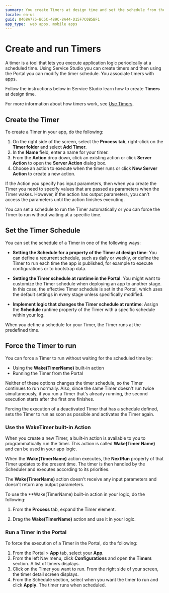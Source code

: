 ```yaml
---
summary: You create Timers at design time and set the schedule from the Portal.
locale: en-us
guid: 8468A775-BC5C-489C-8A44-D15F7C0B5BF1
app_type:  web apps, mobile apps
---
```


# Create and run Timers

A timer is a tool that lets you execute application logic periodically at a scheduled time. Using  Service Studio you can create timers and then using the Portal you can modify the timer schedule. You associate timers with apps.

Follow the instructions below in Service Studio learn how to create **Timers** at design time.

For more information about how timers work, see  [Use Timers](intro.md).

## Create the Timer

To create a Timer in your app, do the following:

1. On the right side of the screen, select the **Process tab**, right-click on the **Timer folder** and select **Add Timer**.
1. In the **Name** field, enter a name for your timer.
1. From the **Action** drop down, click an existing action or click **Server Action** to open the **Server Action** dialog box.
1. Choose an action to execute when the timer runs or click  **New Server Action** to create a new action.

If the Action you specify has input parameters, then when you create the Timer you need to specify values that are passed as parameters when the Timer wakes. However, if the action has output parameters, you can't access the parameters until the action finishes executing.

You can set a schedule to run the Timer automatically or you can force the Timer to run without waiting at a specific time.

## Set the Timer Schedule

You can set the schedule of a Timer in one of the following ways:

* **Setting the **Schedule** for a property of the Timer at design time**: You can define a recurrent schedule, such as daily or weekly, or define the Timer to run each time the app is published, for example to execute configurations or to bootstrap data.

* **Setting the Timer schedule at runtime in the Portal**: You might want to customize the Timer schedule when deploying an app to another stage. In this case, the effective Timer schedule is set in the Portal, which uses the default settings in every stage unless specifically modified. 

* **Implement logic that changes the Timer schedule at runtime**: Assign the **Schedule** runtime property of the Timer with a specific schedule within your log.

When you define a schedule for your Timer, the Timer runs at the predefined time.

## Force the Timer to run

You can force a Timer to run without waiting for the scheduled time by:

* Using the **Wake(TimerName)** built-in action
* Running the Timer from the Portal

Neither of these options changes the timer schedule, so the Timer continues to run normally. Also, since the same Timer doesn't run twice simultaneously, if you run a Timer that's already running, the second execution starts after the first one finishes.

<div class="info" markdown="1">

Forcing the execution of a deactivated Timer that has a schedule defined, sets the Timer to run as soon as possible and activates the Timer again.

</div>

### Use the WakeTimer built-in Action

When you create a new Timer, a built-in action is available to you to programmatically run the timer. This action is called **Wake(Timer Name)** and can be used in your app logic.

When the **Wake(TimerName)** action executes, the **NextRun** property of that Timer updates to the present time. The timer is then handled by the Scheduler and executes according to its priorities.

The **Wake(TimerName)** action doesn't receive any input parameters and doesn't return any output parameters.

To use the **Wake(TimerName) built-in action in your logic, do the following:

1. From  the **Process** tab, expand the Timer element.
   
1. Drag the **Wake(TimerName)** action and use it in your logic.

### Run a Timer in the Portal

To force the execution of a Timer in the Portal, do the following:

1. From the Portal > **App** tab, select your **App**.
1. From the left Nav menu, click **Configurations** and open the **Timers** section. A list of timers displays.
1. Click on the Timer you want to run. From the right side of your screen, the timer detail screen displays.
1. From the Schedule section, select when you want the timer to run and click **Apply**. The timer runs when scheduled.  

